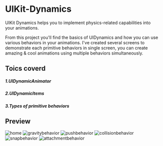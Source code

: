 # UIKit-Dynamics

UIKit Dynamics helps you to implement physics-related capabilities into your animations.

From this project you'll find the basics of UIDynamics and how you can use various behaviors in your animations.
I've created several screens to demonstrate each primitive behaviors in single screen, you can create amazing & cool animations using multiple behaviors simultaneously.

## Toics coverd
##### 1.UIDynamicAnimator
##### 2.UIDynamicItems
##### 3.Types of primitive behaviors

## Preview
![home](https://user-images.githubusercontent.com/20698710/46187713-8562dd80-c302-11e8-9f44-9ff25d7c88e4.png)
![gravitybehavior](https://user-images.githubusercontent.com/20698710/46187720-93b0f980-c302-11e8-9052-693dfe9593e6.gif)
![pushbehavior](https://user-images.githubusercontent.com/20698710/46187731-a3c8d900-c302-11e8-8ed0-958fff7b78e8.gif)
![collisionbehavior](https://user-images.githubusercontent.com/20698710/46187734-a62b3300-c302-11e8-8d78-520e515d5231.gif)
![snapbehavior](https://user-images.githubusercontent.com/20698710/46187738-a88d8d00-c302-11e8-8def-e2c3267298a5.gif)
![attachmentbehavior](https://user-images.githubusercontent.com/20698710/46187740-aa575080-c302-11e8-8fd5-127b9efb8845.gif)
